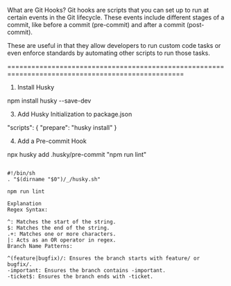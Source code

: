 What are Git Hooks?
Git hooks are scripts that you can set up to run at certain events in the Git lifecycle. These events include different stages of a commit, like before a commit (pre-commit) and after a commit (post-commit).

These are useful in that they allow developers to run custom code tasks or even enforce standards by automating other scripts to run those tasks.

==================================================================================================

1. Install Husky

npm install husky --save-dev

<!-- 2. Enable Git Hooks


npx husky install -->

3. Add Husky Initialization to package.json

"scripts": {
"prepare": "husky install"
}

4. Add a Pre-commit Hook

npx husky add .husky/pre-commit "npm run lint"

```

#!/bin/sh
. "$(dirname "$0")/_/husky.sh"

npm run lint

```

```
Explanation
Regex Syntax:

^: Matches the start of the string.
$: Matches the end of the string.
.+: Matches one or more characters.
|: Acts as an OR operator in regex.
Branch Name Patterns:

^(feature|bugfix)/: Ensures the branch starts with feature/ or bugfix/.
-important: Ensures the branch contains -important.
-ticket$: Ensures the branch ends with -ticket.
```
